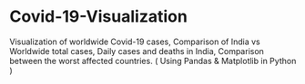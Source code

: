 # Covid-19-Visualization
Visualization of worldwide Covid-19 cases, Comparison of India vs Worldwide total cases, Daily cases and deaths in India, Comparison between the worst affected countries. ( Using Pandas &amp; Matplotlib in Python )
